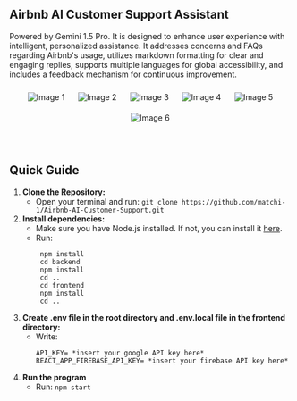 ## Airbnb AI Customer Support Assistant

Powered by Gemini 1.5 Pro. It is designed to enhance user experience with intelligent, personalized assistance.
It addresses concerns and FAQs regarding Airbnb's usage, utilizes markdown formatting for clear and engaging replies,
supports multiple languages for global accessibility, and includes a feedback mechanism for continuous improvement.

<div style="text-align: center;">
  <img src="assets/1.png" alt="Image 1" style="margin: 10px;">
  <img src="assets/2.png" alt="Image 2" style="margin: 10px;">
  <img src="assets/3.png" alt="Image 3" style="margin: 10px;">
  <img src="assets/4.png" alt="Image 4" style="margin: 10px;">
  <img src="assets/5.png" alt="Image 5" style="margin: 10px;">
  <img src="assets/6.png" alt="Image 6" style="margin: 10px;">
</div>

<br>
<br>

## Quick Guide

1. **Clone the Repository:**
   - Open your terminal and run: `git clone https://github.com/matchi-1/Airbnb-AI-Customer-Support.git`
2. **Install dependencies:**
   - Make sure you have Node.js installed. If not, you can install it [here](https://nodejs.org/en).
   - Run:
     ```
      npm install
      cd backend
      npm install
      cd ..
      cd frontend
      npm install
      cd ..
      ```
3. **Create .env file in the root directory and .env.local file in the frontend directory:**
   - Write:
       ```
      API_KEY= *insert your google API key here*
      REACT_APP_FIREBASE_API_KEY= *insert your firebase API key here*
      ```
4. **Run the program**
   - Run: `npm start`
